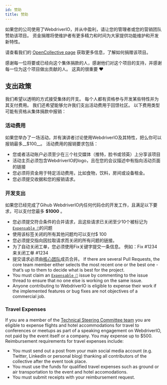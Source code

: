```yaml
---
id: 赞助
title: 赞助
---
```


如果您的公司使用了WebdriverIO，并从中盈利，请让您的管理者或您的营销团队赞助该项目。 资金捐赠将使维护者有更多精力和时间为大家提供功能维护和开发新特性。

请查看我们的 [OpenCollective page](https://opencollective.com/webdriverio) 获取更多信息，了解如何捐赠该项目。

感谢每一位将要或已经向这个集体捐款的人，感谢他们对这个项目的支持，并感谢每一位为这个项目做出贡献的人。 这真的很重要 ❤️

## 支出政策

我们希望以透明的方式接受集体的开支。 每个人都有资格参与开发某些特性并为其支付费用。 我们还希望能够允许我们支出活动费用于回馈社区。 以下费用类型可能有资格从集体捐款中报销：

### 活动费用

如果您举办了一场活动，并有演讲者讨论使用WebdriverIO及其特性，把么你可以报销最多__$100__。 活动费用的报销要求包括：

- 您或者活动账户必须至少在三个社交媒体（推特，脸书或领英）上分享该项目
- 活动主页必须包含WebdriverIO的logo，且在您的会议描述中有指向活动页面的链接
- 您必须将资金用于特定活动费用，比如食物，饮料，房间或设备租金。
- 您必须提交收据和您的报销请求。

### 开发支出

如果您已经完成了Gihub WebdriverIO内任何代码仓的开发工作，且满足以下要求，可以支付您最多 __$1000__ 。

- 您必须提交符合条件的合并请求，且这些请求已关闭至少10个被标记为[`Expensable 💸`](https://github.com/webdriverio/webdriverio/labels/Expensable%20%F0%9F%92%B8)的问题
- 使用该标签关闭的所有其他问题均可以支付$ 100
- 您必须提交指向因拉取请求而关闭的所有问题的链接。
- 为了自动关闭工单，您必须使用Fix关键字提交一条信息。 例如：Fix #1234 来关闭工单 #1234
- 提交请求必须由[核心团队](https://github.com/webdriverio/webdriverio/blob/main/AUTHORS.md#tsc-technical-steering-committee)成员合并。 If there are several Pull Requests, the core team member either selects the most recent one or the best one - that’s up to them to decide what is best for the project.
- You must claim an [`Expensable 💸`](https://github.com/webdriverio/webdriverio/labels/Expensable%20%F0%9F%92%B8) issue by commenting to the issue thread to ensure that no one else is working on the same issue.
- Anyone contributing to WebdriverIO is eligible to expense their work if the implemented features or bug fixes are not objectives of a commercial job.

### Travel Expenses

If you are a member of the [Technical Steering Committee team](https://github.com/webdriverio/webdriverio/blob/main/AUTHORS.md#tsc-technical-steering-committee) you are eligible to expense flights and hotel accommodations for travel to conferences or meetups as part of a speaking engagement on WebdriverIO, not paid by the event itself or a company. You may expense up to $500. Reimbursement requirements for travel expenses include:

- You must send out a post from your main social media account (e.g. Twitter, LinkedIn or personal blog) thanking all contributors of the collective after the event took place.
- You must use the funds for qualified travel expenses such as ground or air transportation to the event and hotel accomodations.
- You must submit receipts with your reimbursement request.
